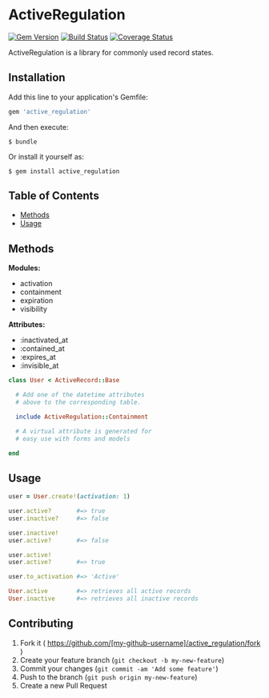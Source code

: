 # ActiveRegulation

[![Gem Version](https://badge.fury.io/rb/active_regulation.svg)](http://badge.fury.io/rb/active_regulation)
[![Build Status](https://travis-ci.org/drexed/active_regulation.svg?branch=master)](https://travis-ci.org/drexed/active_regulation)
[![Coverage Status](https://coveralls.io/repos/drexed/active_regulation/badge.png)](https://coveralls.io/r/drexed/active_regulation)

ActiveRegulation is a library for commonly used record states.

## Installation

Add this line to your application's Gemfile:

```ruby
gem 'active_regulation'
```

And then execute:

    $ bundle

Or install it yourself as:

    $ gem install active_regulation

## Table of Contents

* [Methods](#methods)
* [Usage](#usage)

## Methods

**Modules:**
 * activation
 * containment
 * expiration
 * visibility

**Attributes:**
 * :inactivated_at
 * :contained_at
 * :expires_at
 * :invisible_at

```ruby
class User < ActiveRecord::Base

  # Add one of the datetime attributes
  # above to the corresponding table.

  include ActiveRegulation::Containment

  # A virtual attribute is generated for
  # easy use with forms and models

end
```

## Usage
```ruby
user = User.create!(activation: 1)

user.active?       #=> true
user.inactive?     #=> false

user.inactive!
user.active?       #=> false

user.active!
user.active?       #=> true

user.to_activation #=> 'Active'

User.active        #=> retrieves all active records
User.inactive      #=> retrieves all inactive records
```

## Contributing

1. Fork it ( https://github.com/[my-github-username]/active_regulation/fork )
2. Create your feature branch (`git checkout -b my-new-feature`)
3. Commit your changes (`git commit -am 'Add some feature'`)
4. Push to the branch (`git push origin my-new-feature`)
5. Create a new Pull Request
